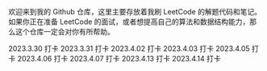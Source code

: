 欢迎来到我的 Github 仓库，这里主要存放着我刷 LeetCode 的解题代码和笔记。如果你正在准备 LeetCode 的面试，或者想提高自己的算法和数据结构能力，那么这个仓库一定会对你有所帮助。

2023.3.30 打卡
2023.3.31 打卡
2023.4.02 打卡
2023.4.03 打卡
2023.4.05 打卡
2023.4.06 打卡
2023.4.07 打卡
2023.4.13 打卡
2023.4.14 打卡